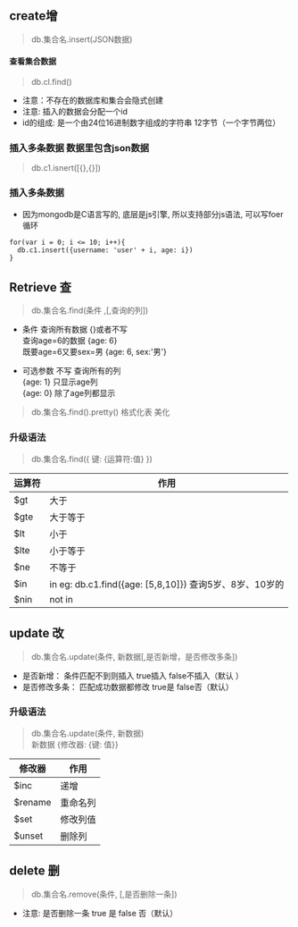 ## create增
> db.集合名.insert(JSON数据)

#### 查看集合数据
> db.cl.find()
- 注意：不存在的数据库和集合会隐式创建
- 注意: 插入的数据会分配一个id
- id的组成: 是一个由24位16进制数字组成的字符串  12字节（一个字节两位）

### 插入多条数据 数据里包含json数据
> db.c1.isnert([{},{}])

### 插入多条数据
- 因为mongodb是C语言写的, 底层是js引擎, 所以支持部分js语法, 可以写foer循环
```
for(var i = 0; i <= 10; i++){  
  db.c1.insert({username: 'user' + i, age: i})  
}
```

## Retrieve 查
> db.集合名.find(条件 ,[,查询的列])
- 条件
  查询所有数据 {}或者不写  
  查询age=6的数据 {age: 6}  
  既要age=6又要sex=男 {age: 6, sex:'男'}  

- 可选参数
  不写 查询所有的列  
  {age: 1} 只显示age列  
  {age: 0} 除了age列都显示  

> db.集合名.find().pretty()  格式化表 美化

### 升级语法
> db.集合名.find({
  键: {运算符:值}
})

运算符|作用
--|--
$gt | 大于
$gte | 大于等于
$lt | 小于
$lte | 小于等于
$ne | 不等于
$in | in  eg: db.c1.find({age: [5,8,10]}) 查询5岁、8岁、10岁的
$nin | not in


## update 改
> db.集合名.update(条件, 新数据[,是否新增，是否修改多条])

- 是否新增： 条件匹配不到则插入  true插入  false不插入（默认 ）
- 是否修改多条： 匹配成功数据都修改 true是 false否（默认）

### 升级语法
> db.集合名.update(条件, 新数据)  
新数据 {修改器: {键: 值}}

修改器| 作用
--|--
$inc | 递增
$rename | 重命名列
$set | 修改列值
$unset | 删除列

## delete 删
> db.集合名.remove(条件, [,是否删除一条])
- 注意: 是否删除一条 true 是  false 否（默认）
